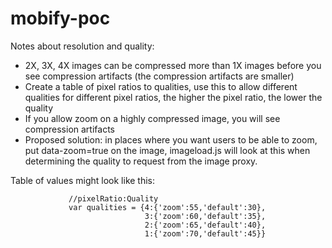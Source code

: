 # mobify-poc

Notes about resolution and quality:

* 2X, 3X, 4X images can be compressed more than 1X images before you see compression artifacts (the compression artifacts are smaller)
* Create a table of pixel ratios to qualities, use this to allow different qualities for different pixel ratios, the higher the pixel ratio, the lower the quality
* If you allow zoom on a highly compressed image, you will see compression artifacts
* Proposed solution: in places where you want users to be able to zoom, put data-zoom=true on the image, imageload.js will look at this when determining the quality to request from the image proxy.

Table of values might look like this:

                 //pixelRatio:Quality
                 var qualities = {4:{'zoom':55,'default':30},
                                  3:{'zoom':60,'default':35},
                                  2:{'zoom':65,'default':40},
                                  1:{'zoom':70,'default':45}}

